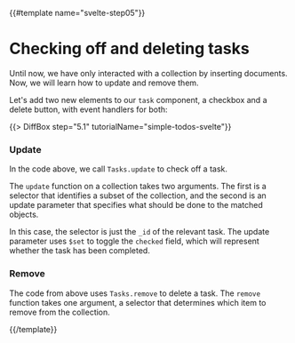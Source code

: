 {{#template name="svelte-step05"}}

# Checking off and deleting tasks

Until now, we have only interacted with a collection by inserting documents. Now, we will learn how to update and remove them.

Let's add two new elements to our `task` component, a checkbox and a delete button, with event handlers for both:

{{> DiffBox step="5.1" tutorialName="simple-todos-svelte"}}

### Update

In the code above, we call `Tasks.update` to check off a task.

The `update` function on a collection takes two arguments. The first is a selector that identifies a subset of the collection, and the second is an update parameter that specifies what should be done to the matched objects.

In this case, the selector is just the `_id` of the relevant task. The update parameter uses `$set` to toggle the `checked` field, which will represent whether the task has been completed.

### Remove

The code from above uses `Tasks.remove` to delete a task. The `remove` function takes one argument, a selector that determines which item to remove from the collection.

{{/template}}